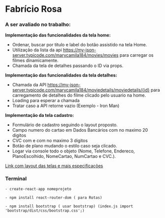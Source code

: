 
# Fabrício Rosa

### A ser avaliado no trabalho:

 **Implementação das funcionalidades da tela home:**
 
 * Ordenar, buscar por titulo e label do botão assistido na tela Home.
 * Utilização da lista da api https://my-json-server.typicode.com/marycamila184/movies/movies para carregar os filmes dinamicamente. 
 * Chamada da tela de detalhes passando o ID via props.
    
 **Implementação das funcionalidades da tela detalhes:**
 
 * Chamada da API https://my-json-server.typicode.com/marycamila184/moviedetails/moviedetails/{id} para carregamento de detalhes do filme clicado pelo usuario na home.
 * Loading para esperar a chamada
 * Tratar caso a API retorne vazio (Exemplo - Iron Man)
 
**Implementação da tela cadastro:**
  

 * Formulário de cadastro seguindo o layout proposto.
 * Campo numero do cartao em Dados Bancários com no maximo 20 digitos
 * CVC com e com no maximo 3 digitos
 * Botão de plano mudando o estilo caso seja clicado. 
 * Logar via console todo o objeto (Nome, Telefone, Endereco, PlanoEscolhido, NomeCartao, NumCartao e CVC.). 

  [Link com layout das telas e mais especificações](https://docs.google.com/presentation/d/1lFT1eMEJKzUk659pLdl2jCW_mrGOW46_xKV0YkqIHjU/edit#slide=id.g1e1428d9ad1_0_0)   

  ### Terminal

    - create-react-app nomeprojeto

    - npm install react-router-dom ( para Rotas)

    - npm install bootstrap ( usar bootstrap) (index.js import 'bootstrap/dist/css/bootstrap.css';)

    



   
